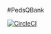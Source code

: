 #PedsQBank

[![CircleCI](https://circleci.com/gh/gauribhoite/pedsqbank/tree/master.svg?style=svg)](https://circleci.com/gh/gauribhoite/pedsqbank/tree/master)